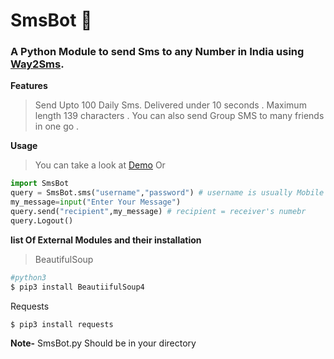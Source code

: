# SmsBot :scroll:

### A Python Module to send Sms to any Number in India using [Way2Sms](http://site23.way2sms.com/content/index.html).

**Features**
  > Send Upto 100 Daily Sms.
    Delivered under 10 seconds .
    Maximum length 139 characters .
    You can also send Group SMS to many friends in one go .

**Usage** 
>You can take a look at [Demo](https://github.com/inishchith/Python-Scripts-Projects/blob/master/SmsBot/Test.py) Or 
  ```python
  import SmsBot
  query = SmsBot.sms("username","password") # username is usually Mobile Number (Logging in)
  my_message=input("Enter Your Message")
  query.send("recipient",my_message) # recipient = receiver's numebr
  query.Logout()
  ```

**list Of External Modules and their installation**
>BeautifulSoup 
```sh
#python3
$ pip3 install BeautiifulSoup4
```
Requests 
```sh
$ pip3 install requests
```

**Note-** SmsBot.py Should be in your directory 
